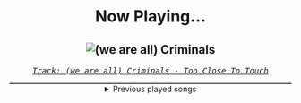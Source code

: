 <div align="center"> 
<h1>Now Playing...</h1>

![(we are all) Criminals](https://i.scdn.co/image/ab67616d00001e02a23807266a32ea9911414e2b)
--
_<samp><a href="https://open.spotify.com/track/6cyIeYE7p5EcYr5wTGXxrM">Track: (we are all) Criminals - Too Close To Touch</a></samp>_

<div style="border: 1px #4B5054 solid"></div>
<details>
  <summary>
    Previous played songs
  </summary>
  <table>
    <thead>
      <tr>
        <th>
          Artist
        </th>
        <th>
          Song
        </th>
        <th>
          Link
        </th>
      </tr>
    </thead>
    <tbody>
      <tr><td>Too Close To Touch</td><td>(we are all) Criminals</td><td><a href="https://open.spotify.com/track/6cyIeYE7p5EcYr5wTGXxrM">https://open.spotify.com/track/6cyIeYE7p5EcYr5wTGXxrM</a></td></tr><tr><td>Too Close To Touch</td><td>Pick Me Up</td><td><a href="https://open.spotify.com/track/0u6WZr90OXffdCGY6xer1r">https://open.spotify.com/track/0u6WZr90OXffdCGY6xer1r</a></td></tr><tr><td>Too Close To Touch</td><td>Sympathy</td><td><a href="https://open.spotify.com/track/1s4Nc5XFspnFHEHLv92gak">https://open.spotify.com/track/1s4Nc5XFspnFHEHLv92gak</a></td></tr><tr><td>Loveless</td><td>happier than ever</td><td><a href="https://open.spotify.com/track/4Mojr5CSSZnupTOaPHkal4">https://open.spotify.com/track/4Mojr5CSSZnupTOaPHkal4</a></td></tr><tr><td>Linkin Park</td><td>Opening</td><td><a href="https://open.spotify.com/track/3gh2SWZZ2QfEBCCkZntgbk">https://open.spotify.com/track/3gh2SWZZ2QfEBCCkZntgbk</a></td></tr><tr><td>Linkin Park</td><td>Plc.4 Mie Hæd (Amp Live Reanimation) [feat. Zion]</td><td><a href="https://open.spotify.com/track/4uRW7Q5JdBNmpCMknCav6w">https://open.spotify.com/track/4uRW7Q5JdBNmpCMknCav6w</a></td></tr><tr><td>DreamReaper</td><td>Renegade</td><td><a href="https://open.spotify.com/track/3ftO5PC0qOXoM57XVQZPv0">https://open.spotify.com/track/3ftO5PC0qOXoM57XVQZPv0</a></td></tr><tr><td>Essenger</td><td>Divine Virus</td><td><a href="https://open.spotify.com/track/5iTda1icTNQH81m8nASF8t">https://open.spotify.com/track/5iTda1icTNQH81m8nASF8t</a></td></tr><tr><td>The Algorithm</td><td>Protocols</td><td><a href="https://open.spotify.com/track/6jh2n5f9maoVsuGa8bl7h1">https://open.spotify.com/track/6jh2n5f9maoVsuGa8bl7h1</a></td></tr><tr><td>Cassetter</td><td>Till The End - Wice Remix</td><td><a href="https://open.spotify.com/track/4hjArrRIBKCc3ubbVfdZfU">https://open.spotify.com/track/4hjArrRIBKCc3ubbVfdZfU</a></td></tr><tr><td>Young Medicine</td><td>Hot Chocolate</td><td><a href="https://open.spotify.com/track/4t2k8ypLvjNaxGsli7SjnZ">https://open.spotify.com/track/4t2k8ypLvjNaxGsli7SjnZ</a></td></tr><tr><td>Essenger</td><td>Plague Doctor</td><td><a href="https://open.spotify.com/track/39uV4w1rAbweeZpUl07GID">https://open.spotify.com/track/39uV4w1rAbweeZpUl07GID</a></td></tr><tr><td>F.O.O.L</td><td>AGONIZE</td><td><a href="https://open.spotify.com/track/6vuF3LYipww2DRhRJ9s7CH">https://open.spotify.com/track/6vuF3LYipww2DRhRJ9s7CH</a></td></tr><tr><td>Fury Weekend</td><td>Black To The Future</td><td><a href="https://open.spotify.com/track/3RZZ8KnNq63Isfqo67KI4W">https://open.spotify.com/track/3RZZ8KnNq63Isfqo67KI4W</a></td></tr><tr><td>Cassetter</td><td>Slasher - Extra Terra Remix</td><td><a href="https://open.spotify.com/track/38XhaXgWUNRYghYHBk4F77">https://open.spotify.com/track/38XhaXgWUNRYghYHBk4F77</a></td></tr><tr><td>Daedric</td><td>Wretched</td><td><a href="https://open.spotify.com/track/16zSjBFHQw4UxekomJbzOn">https://open.spotify.com/track/16zSjBFHQw4UxekomJbzOn</a></td></tr><tr><td>Battlejuice</td><td>Danger</td><td><a href="https://open.spotify.com/track/3ZiJuwBLX3J5l5cHjRr4RB">https://open.spotify.com/track/3ZiJuwBLX3J5l5cHjRr4RB</a></td></tr><tr><td>Signal Void</td><td>Find You</td><td><a href="https://open.spotify.com/track/317PZHGhM7eR69gL167GfC">https://open.spotify.com/track/317PZHGhM7eR69gL167GfC</a></td></tr><tr><td>CANTERVICE</td><td>Void</td><td><a href="https://open.spotify.com/track/7nUSRi9vRKXiaHHSr841Im">https://open.spotify.com/track/7nUSRi9vRKXiaHHSr841Im</a></td></tr><tr><td>Fury Weekend</td><td>Dancing Tonight</td><td><a href="https://open.spotify.com/track/3EEUnsLj35UYzG8kONoQxC">https://open.spotify.com/track/3EEUnsLj35UYzG8kONoQxC</a></td></tr>
    </tbody>
  </table>
</details>

</div>
